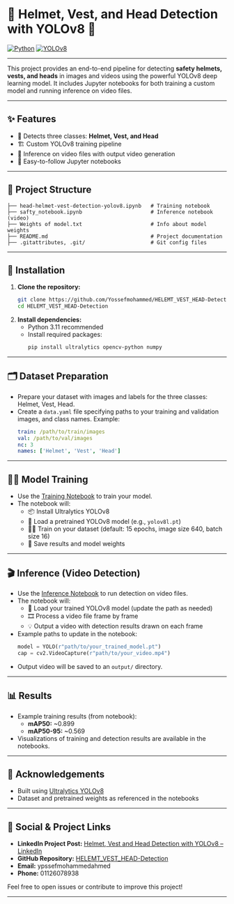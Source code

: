 # 🦺 Helmet, Vest, and Head Detection with YOLOv8 🚧

[![Python](https://img.shields.io/badge/Python-3.11%2B-blue?logo=python)](https://www.python.org/) [![YOLOv8](https://img.shields.io/badge/YOLOv8-ultralytics-green?logo=github)](https://github.com/ultralytics/ultralytics)

---

This project provides an end-to-end pipeline for detecting **safety helmets, vests, and heads** in images and videos using the powerful YOLOv8 deep learning model. It includes Jupyter notebooks for both training a custom model and running inference on video files.

---

## ✨ Features
- 🎯 Detects three classes: **Helmet, Vest, and Head**
- 🏗️ Custom YOLOv8 training pipeline
- 🎥 Inference on video files with output video generation
- 📒 Easy-to-follow Jupyter notebooks

---

## 📁 Project Structure
```
├── head-helmet-vest-detection-yolov8.ipynb   # Training notebook
├── safty_notebook.ipynb                      # Inference notebook (video)
├── Weights of model.txt                      # Info about model weights
├── README.md                                 # Project documentation
├── .gitattributes, .git/                     # Git config files
```

---

## 🚀 Installation
1. **Clone the repository:**
   ```bash
   git clone https://github.com/Yossefmohammed/HELEMT_VEST_HEAD-Detection.git
   cd HELEMT_VEST_HEAD-Detection
   ```
2. **Install dependencies:**
   - Python 3.11 recommended
   - Install required packages:
     ```bash
     pip install ultralytics opencv-python numpy
     ```

---

## 🗂️ Dataset Preparation
- Prepare your dataset with images and labels for the three classes: Helmet, Vest, Head.
- Create a `data.yaml` file specifying paths to your training and validation images, and class names. Example:
  ```yaml
  train: /path/to/train/images
  val: /path/to/val/images
  nc: 3
  names: ['Helmet', 'Vest', 'Head']
  ```

---

## 🏋️‍♂️ Model Training
- Use the [Training Notebook](https://github.com/Yossefmohammed/HELEMT_VEST_HEAD-Detection/blob/main/head-helmet-vest-detection-yolov8.ipynb) to train your model.
- The notebook will:
  - 📦 Install Ultralytics YOLOv8
  - 🧠 Load a pretrained YOLOv8 model (e.g., `yolov8l.pt`)
  - 🏃‍♂️ Train on your dataset (default: 15 epochs, image size 640, batch size 16)
  - 💾 Save results and model weights

---

## 🎬 Inference (Video Detection)
- Use the [Inference Notebook](https://github.com/Yossefmohammed/HELEMT_VEST_HEAD-Detection/blob/main/safty_notebook.ipynb) to run detection on video files.
- The notebook will:
  - 🧠 Load your trained YOLOv8 model (update the path as needed)
  - 🎞️ Process a video file frame by frame
  - 💡 Output a video with detection results drawn on each frame
- Example paths to update in the notebook:
  ```python
  model = YOLO(r"path/to/your_trained_model.pt")
  cap = cv2.VideoCapture(r"path/to/your_video.mp4")
  ```
- Output video will be saved to an `output/` directory.

---

## 📊 Results
- Example training results (from notebook):
  - **mAP50:** ~0.899
  - **mAP50-95:** ~0.569
- Visualizations of training and detection results are available in the notebooks.

---

## 🙏 Acknowledgements
- Built using [Ultralytics YOLOv8](https://github.com/ultralytics/ultralytics)
- Dataset and pretrained weights as referenced in the notebooks

---

## 🔗 Social & Project Links
- **LinkedIn Project Post:** [Helmet, Vest and Head Detection with YOLOv8 – LinkedIn](https://www.linkedin.com/posts/yossef-mohammed-358802275_yolov8-computervision-objectdetection-activity-7333495467206397952-mSVU?utm_source=share&utm_medium=member_desktop&rcm=ACoAAEM3f3QBVoyQWy2VA_nA3nv9_e7gGJ3Answ)
- **GitHub Repository:** [HELEMT_VEST_HEAD-Detection](https://github.com/Yossefmohammed/HELEMT_VEST_HEAD-Detection)
- **Email:** ypssefmohammedahmed
- **Phone:** 01126078938

Feel free to open issues or contribute to improve this project!

---
